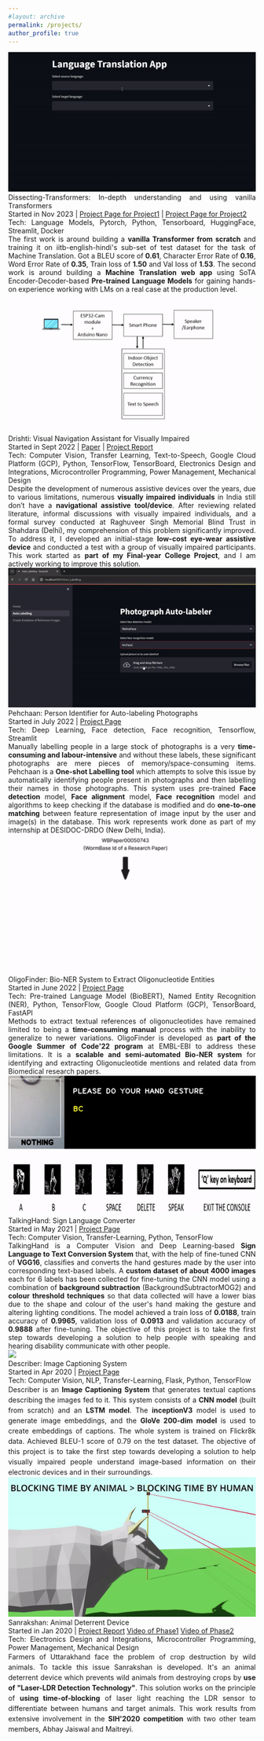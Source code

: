 ```yaml
---
#layout: archive
permalink: /projects/
author_profile: true
---
```


<div class="research-block">
	<div class="left">
		<span class="research-img">
			<img src="/images/NMT_gif.gif">
		</span>
	</div>
	<div class="right">
		<div class="title" style="text-align: justify;">Dissecting-Transformers: In-depth understanding and using vanilla Transformers</div>
		<div class="sub-title" style="text-align: justify; font-size: 14px;">Started in Nov 2023 | <a target="_blank" class="tab_paper"  href="https://github.com/malayjoshi13/Understanding-Transformer">Project Page for Project1</a> | <a target="_blank" class="tab_paper"  href="https://github.com/malayjoshi13/NeuralMachineTranslator">Project Page for Project2</a></div>
		<span class="research-text" style="text-align: justify; display: inline-block;">Tech: Language Models, Pytorch, Python, Tensorboard, HuggingFace, Streamlit, Docker</span>		
		<span class="research-text" style="text-align: justify; display: inline-block;">The first work is around building a <b>vanilla Transformer from scratch</b> and training it on iitb-english-hindi's sub-set of test dataset for the task of Machine Translation. Got a BLEU score of <b>0.61</b>, Character Error Rate of <b>0.16</b>, Word Error Rate of <b>0.35</b>, Train loss of <b>1.50</b> and Val loss of <b>1.53</b>. The second work is around building a <b>Machine Translation web app</b> using SoTA Encoder-Decoder-based <b>Pre-trained Language Models</b> for gaining hands-on experience working with LMs on a real case at the production level.</span>
	</div>
</div>


<div class="research-block">
	<div class="left">
		<span class="research-img">
			<img src="/images/drishti_gif.gif">
		</span>
	</div>
	<div class="right">
		<div class="title" style="font-size: 14px;">Drishti: Visual Navigation Assistant for Visually Impaired</div>
		<div class="sub-title" style="text-align: justify; font-size: 14px;">Started in Sept 2022 | <a target="_blank" class="tab_paper"  href="https://iopscience.iop.org/article/10.1088/1742-6596/2570/1/012032">Paper</a> | <a target="_blank" class="tab_paper"  href="/files/Drishti_Report.pdf">Project Report</a> </div>
		<span class="research-text" style="text-align: justify; display: inline-block;">Tech: Computer Vision, Transfer Learning, Text-to-Speech, Google Cloud Platform (GCP), Python, TensorFlow, TensorBoard, Electronics Design and Integrations, Microcontroller Programming, Power Management, Mechanical Design </span>		
		<span class="research-text" style="text-align: justify; display: inline-block;">Despite the development of numerous assistive devices over the years, due to various limitations, numerous <b>visually impaired individuals</b> in India still don’t have a <b>navigational assistive tool/device</b>. After reviewing related literature, informal discussions with visually impaired individuals, and a formal survey conducted at Raghuveer Singh Memorial Blind Trust in Shahdara (Delhi), my comprehension of this problem significantly improved. To address it, I developed an initial-stage <b>low-cost eye-wear assistive device</b> and conducted a test with a group of visually impaired participants. This work started as <b>part of my Final-year College Project</b>, and I am actively working to improve this solution.</span>
	</div>
</div>


<div class="research-block">
	<div class="left">
		<span class="research-img">
			<img src="/images/Pehchaan_gif.gif">
		</span>
	</div>
	<div class="right">
		<div class="title" style="font-size: 14px;">Pehchaan: Person Identifier for Auto-labeling Photographs</div>
		<div class="sub-title" style="text-align: justify; font-size: 14px;">Started in July 2022 | <a target="_blank" class="tab_paper"  href="https://github.com/malayjoshi13/Pehchaan">Project Page</a></div>
		<span class=class="research-text" style="text-align: justify; display: inline-block;">Tech: Deep Learning, Face detection, Face recognition, Tensorflow, Streamlit</span>		
		<span class="research-text" style="text-align: justify; display: inline-block;"> Manually labelling people in a large stock of photographs is a very <b>time-consuming and labour-intensive</b> and without these labels, these significant photographs are mere pieces of memory/space-consuming items. Pehchaan is a <b>One-shot Labelling tool</b> which attempts to solve this issue by automatically identifying people present in photographs and then labelling their names in those photographs. This system uses pre-trained <b>Face detection</b> model, <b>Face alignment</b> model, <b>Face recognition</b> model and algorithms to keep checking if the database is modified and do <b>one-to-one matching</b> between feature representation of image input by the user and image(s) in the database. This work represents work done as part of my internship at DESIDOC-DRDO (New Delhi, India).</span>
	</div>
</div>


<div class="research-block">
	<div class="left">
		<span class="research-img">
			<img src="/images/gsoc_gif.gif">
		</span>
	</div>
	<div class="right">
		<div class="title" style="font-size: 14px;">OligoFinder: Bio-NER System to Extract Oligonucleotide Entities</div>
		<div class="sub-title" style="text-align: justify; font-size: 14px;">Started in June 2022 | <a target="_blank" class="tab_paper"  href="https://summerofcode.withgoogle.com/programs/2022/projects/5b96vIqa">Project Page</a></div>
		<span class="research-text" style="text-align: justify; display: inline-block;">Tech: Pre-trained Language Model (BioBERT), Named Entity Recognition (NER), Python, TensorFlow, Google Cloud Platform (GCP), TensorBoard, FastAPI</span>		
		<span class="research-text" style="text-align: justify; display: inline-block;">Methods to extract textual references of oligonucleotides have remained limited to being a <b>time-consuming manual</b> process with the inability to generalize to newer variations. OligoFinder is developed as <b>part of the Google Summer of Code'22 program</b> at EMBL-EBI to address these limitations. It is a <b>scalable and semi-automated Bio-NER system</b> for identifying and extracting Oligonucleotide mentions and related data from Biomedical research papers.</span>
	</div>
</div>


<!-- <div class="research-block">
	<div class="left">
		<span class="research-img">
			<img src="/images/teasers/faceoff.gif">
		</span>
	</div>
	<div class="right">
		<div class="title">News-Shell</div>
		<div class="sub-title">Started in July 2022 | <a target="_blank" class="tab_paper"  href="add link">project page</a></div>
		<div class="sub-title">Tech: add tech </div>		
		<span class="research-text"> tell about project....extension of work "ShortRead" (add link of ShortRead project) started in Dec 2021.......</span>
	</div>
</div> -->


<div class="research-block">
	<div class="left">
		<span class="research-img">
			<img src="/images/talkinghand_gif.gif">
		</span>
	</div>
	<div class="right">
		<div class="title" style="font-size: 14px;">TalkingHand: Sign Language Converter</div>
		<div class="sub-title" style="text-align: justify; font-size: 14px;">Started in May 2021 | <a target="_blank" class="tab_paper"  href="https://github.com/malayjoshi13/TalkingHand">Project Page</a></div>
		<span class="research-text" style="text-align: justify; display: inline-block;">Tech: Computer Vision, Transfer-Learning, Python, TensorFlow </span>		
		<span class="research-text" style="text-align: justify; display: inline-block;"> TalkingHand is a Computer Vision and Deep Learning-based <b>Sign Language to Text Conversion System</b> that, with the help of fine-tuned CNN of <b>VGG16</b>, classifies and converts the hand gestures made by the user into corresponding text-based labels. A <b>custom dataset of about 4000 images</b> each for 6 labels has been collected for fine-tuning the CNN model using a combination of <b>background subtraction</b> (BackgroundSubtractorMOG2) and <b>colour threshold techniques</b> so that data collected will have a lower bias due to the shape and colour of the user's hand making the gesture and altering lighting conditions. The model achieved a train loss of <b>0.0188</b>, train accuracy of <b>0.9965</b>, validation loss of <b>0.0913</b> and validation accuracy of <b>0.9888</b> after fine-tuning. The objective of this project is to take the first step towards developing a solution to help people with speaking and hearing disability communicate with other people. </span>
	</div>
</div>


<div class="research-block">
	<div class="left">
		<span class="research-img">
			<img src="/images/describer_gif.gif">
		</span>
	</div>
	<div class="right">
		<div class="title" style="font-size: 14px;">Describer: Image Captioning System</div>
		<div class="sub-title" style="text-align: justify; font-size: 14px;">Started in Apr 2020 | <a target="_blank" class="tab_paper"  href="https://github.com/malayjoshi13/Describer">Project Page</a></div>
		<span class="research-text" style="text-align: justify; display: inline-block;">Tech: Computer Vision, NLP, Transfer-Learning, Flask, Python, TensorFlow </span>		
		<span class="research-text" style="text-align: justify; display: inline-block; line-height: 1.5;">Describer is an <b>Image Captioning System</b> that generates textual captions describing the images fed to it. This system consists of a <b>CNN model</b> (built from scratch) and an <b>LSTM model</b>. The <b>inceptionV3</b> model is used to generate image embeddings, and the <b>GloVe 200-dim model</b> is used to create embeddings of captions. The whole system is trained on Flickr8k data. Achieved BLEU-1 score of 0.79 on the test dataset. The objective of this project is to take the first step towards developing a solution to help visually impaired people understand image-based information on their electronic devices and in their surroundings.
		</span>
	</div>
</div>


<div class="research-block">
	<div class="left">
		<span class="research-img">
			<img src="/images/Sanrakshan_gif.gif">
		</span>
	</div>
	<div class="right">
		<div class="title" style="font-size: 14px;">Sanrakshan: Animal Deterrent Device</div>
		<div class="sub-title" style="text-align: justify; font-size: 14px;">Started in Jan 2020 | <a target="_blank" class="tab_paper" href="https://malayjoshi13.github.io/files/Sanrakshan_Report.pdf">Project Report</a> <a target="_blank" class="tab_paper" href="https://drive.google.com/file/d/1eC4c6zvbNNxLtWwpwbPqL4ohY22w0u4Z/view?usp=sharing">Video of Phase1</a> <a target="_blank" class="tab_paper" href="https://drive.google.com/file/d/1s_1gYTDBr2nosnFjSVyBHP34kpsHunBV/view?usp=sharing">Video of Phase2</a> </div>
		<span class="research-text" style="text-align: justify; display: inline-block;">Tech: Electronics Design and Integrations, Microcontroller Programming, Power Management, Mechanical Design</span>		
		<span class="research-text" style="text-align: justify; display: inline-block; line-height: 1.5;"> Farmers of Uttarakhand face the problem of crop destruction by wild animals. To tackle this issue Sanrakshan is developed. It's an animal deterrent device which prevents wild animals from destroying crops by <b>use of "Laser-LDR Detection Technology"</b>. This solution works on the principle of <b>using time-of-blocking</b> of laser light reaching the LDR sensor to differentiate between humans and target animals. This work results from extensive involvement in the <b>SIH'2020 competition</b> with two other team members, Abhay Jaiswal and Maitreyi.</span>
	</div>
</div>
